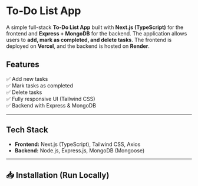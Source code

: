 # To-Do List App

A simple full-stack **To-Do List App** built with **Next.js (TypeScript)** for the frontend and **Express + MongoDB** for the backend. The application allows users to **add, mark as completed, and delete tasks**. The frontend is deployed on **Vercel**, and the backend is hosted on **Render**.

##  Features
✅ Add new tasks  
✅ Mark tasks as completed  
✅ Delete tasks  
✅ Fully responsive UI (Tailwind CSS)  
✅ Backend with Express & MongoDB  

---

## **Tech Stack**
- **Frontend:** Next.js (TypeScript), Tailwind CSS, Axios  
- **Backend:** Node.js, Express.js, MongoDB (Mongoose)  

---

## 📥 **Installation (Run Locally)**

